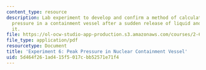```yaml
---
content_type: resource
description: Lab experiment to develop and confirm a method of calculating the peak
  pressure in a containment vessel after a sudden release of liquid and vapor into
  it.
file: https://ol-ocw-studio-app-production.s3.amazonaws.com/courses/2-672-project-laboratory-spring-2009/5d464f261ad415f5017cbb52571e71f4_peak_press.pdf
file_type: application/pdf
resourcetype: Document
title: 'Experiment 6: Peak Pressure in Nuclear Containment Vessel'
uid: 5d464f26-1ad4-15f5-017c-bb52571e71f4
---
```


